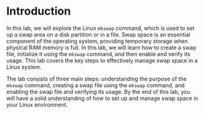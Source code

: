 # Introduction

In this lab, we will explore the Linux `mkswap` command, which is used to set up a swap area on a disk partition or in a file. Swap space is an essential component of the operating system, providing temporary storage when physical RAM memory is full. In this lab, we will learn how to create a swap file, initialize it using the `mkswap` command, and then enable and verify its usage. This lab covers the key steps to effectively manage swap space in a Linux system.

The lab consists of three main steps: understanding the purpose of the `mkswap` command, creating a swap file using the `mkswap` command, and enabling the swap file and verifying its usage. By the end of this lab, you will have a solid understanding of how to set up and manage swap space in your Linux environment.
